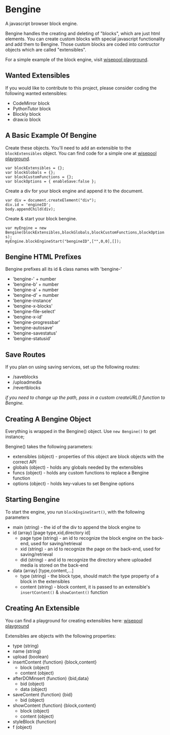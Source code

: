 # Bengine
A javascript browser block engine.

Bengine handles the creating and deleting of "blocks", which are just html elements. You can create custom blocks with special javascript functionality and add them to Bengine. Those custom blocks are coded into contructor objects which are called "extensibles".

For a simple example of the block engine, visit [wisepool playground](http://wisepool.io/play).

## Wanted Extensibles

If you would like to contribute to this project, please consider coding the following wanted extensibles:

- CodeMirror block
- PythonTutor block
- Blockly block
- draw.io block

## A Basic Example Of Bengine

Create these objects. You'll need to add an extensible to the `blockExtensibles` object. You can find code for a simple one at [wisepool playground](http://wisepool.io/play).

`var blockExtensibles = {};`  
`var blockGlobals = {};`  
`var blockCustomFunctions = {};`  
`var blockOptions = { enableSave:false };`  

Create a div for your block engine and append it to the document.

`var div = document.createElement("div");`  
`div.id = 'engineID';`  
`body.appendChild(div);`  

Create & start your block bengine.

`var myEngine = new Bengine(blockExtensibles,blockGlobals,blockCustomFunctions,blockOptions);`  
`myEngine.blockEngineStart("bengineID",["",0,0],[]);`

## Bengine HTML Prefixes

Bengine prefixes all its id & class names with 'bengine-'

- 'bengine-' + number
- 'bengine-b' + number
- 'bengine-a' + number
- 'bengine-d' + number
- 'bengine-instance'
- 'bengine-x-blocks'
- 'bengine-file-select'
- 'bengine-x-id'
- 'bengine-progressbar'
- 'bengine-autosave'
- 'bengine-savestatus'
- 'bengine-statusid'

## Save Routes

If you plan on using saving services, set up the following routes:

- /saveblocks
- /uploadmedia
- /revertblocks

*if you need to change up the path, pass in a custom createURL() function to Bengine.*

## Creating A Bengine Object

Everything is wrapped in the Bengine() object. Use `new Bengine()` to get instance;

Bengine() takes the following parameters:
- extensibles (object) - properties of this object are block objects with the correct API
- globals (object) - holds any globals needed by the extensibles
- funcs (object) - holds any custom functions to replace a Bengine function
- options (object) - holds key-values to set Bengine options

## Starting Bengine

To start the engine, you run `blockEngineStart()`, with the following parameters
- main (string) - the id of the div to append the block engine to
- id (array) [page type,xid,directory id]
  * page type (string) - an id to recognize the block engine on the back-end, used for saving/retrieval
  * xid (string) - an id to recognize the page on the back-end, used for saving/retrieval
  * did (string) - and id to recognize the directory where uploaded media is stored on the back-end
- data (array) [type,content,...]
  * type (string) - the block type, should match the type property of a block in the extensibles
  * content (string) - block content, it is passed to an extensible's `insertContent()` & `showContent()` function
  
## Creating An Extensible

You can find a playground for creating extensibles here: [wisepool playground](http://wisepool.io/play)

Extensibles are objects with the following properties:

- type (string)
- name (string)
- upload (boolean)
- insertContent (function) {block,content}
  * block (object)
  * content (object)
- afterDOMinsert (function) {bid,data}
  * bid (object)
  * data (object)
- saveContent (function) {bid}
  * bid (object)
- showContent (function) {block,content}
  * block (object)
  * content (object)
- styleBlock (function)
- f (object)






